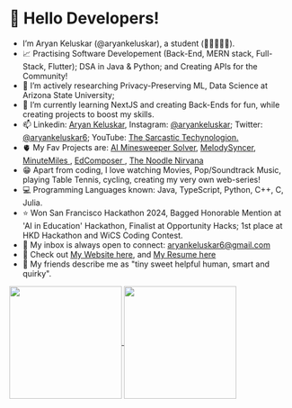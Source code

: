 <h1>👋 Hello Developers! </h1> 

- I’m Aryan Keluskar (@aryankeluskar), a student (📍🇮🇳🇺🇸).
- 📈 Practising Software Developement (Back-End, MERN stack, Full-Stack, Flutter); DSA in Java & Python; and Creating APIs for the Community!
- 👀 I’m actively researching Privacy-Preserving ML, Data Science at Arizona State University;
- 🌱 I’m currently learning NextJS and creating Back-Ends for fun, while creating projects to boost my skills.
- 📫 Linkedin: <a href="https://www.linkedin.com/in/aryankeluskar/">Aryan Keluskar</a>, Instagram: <a href="https://www.instagram.com/aryankeluskar/">@aryankeluskar</a>; Twitter: <a href="https://twitter.com/aryankeluskar6">@aryankeluskar6</a>; YouTube: <a href="https://www.youtube.com/channel/UCz-EQVc6DcbiIJxaeiVFBvQ">The Sarcastic Techynologion.</a>
- 🫀 My Fav Projects are: <a href="https://github.com/aryankeluskar/irina.minesweeper">AI Minesweeper Solver</a>, <a href="https://melodysyncer.vercel.app/">MelodySyncer</a>, <a href="https://minute-miles.vercel.app/" > MinuteMiles </a>, <a href="https://github.com/EdComposer/" > EdComposer </a>, <a href="https://aryankeluskar.github.io/The-Noodle-Nirvana">The Noodle Nirvana</a> 
- 😁 Apart from coding, I love watching Movies, Pop/Soundtrack Music, playing Table Tennis, cycling, creating my very own web-series!
- 💻 Programming Languages known: Java, TypeScript, Python, C++, C, Julia.
- ⭐ Won San Francisco Hackathon 2024, Bagged Honorable Mention at 'AI in Education' Hackathon, Finalist at Opportunity Hacks; 1st place at HKD Hackathon and WiCS Coding Contest.
- 📧 My inbox is always open to connect: <a href="mailto:aryankeluskar6@gmail.com">aryankeluskar6@gmail.com</a>
- 📝 Check out  <a href="https://aryankeluskar.github.io">My Website here</a>, and <a href="https://www.overleaf.com/download/project/653436869108679d0692dbb5/build/18e7ce8acaf-c361c139fdee0b13/output/output.pdf?compileGroup=standard&clsiserverid=clsi-reg-n2d-b-f-f1bl&enable_pdf_caching=true" target="__blank__">My Resume here</a>
- 🌻 My friends describe me as "tiny sweet helpful human, smart and quirky".

<a href="https://github.com/anuraghazra/github-readme-stats">
  <img height=200 align="center" src="https://github-readme-stats.vercel.app/api?username=aryankeluskar&theme=github_dark" />
</a>
<a href="https://github.com/anuraghazra/convoychat">
  <img height=200 align="center" src="https://github-readme-stats.vercel.app/api/top-langs?username=aryankeluskar&theme=github_dark&layout=compact&langs_count=8&card_width=320&hide=jupyter%20notebook" />
</a>
